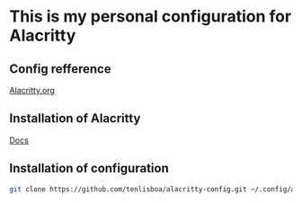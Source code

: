 # This is my personal configuration for Alacritty 

## Config refference

[Alacritty.org](https://alacritty.org/config-alacritty.html)

## Installation of Alacritty

[Docs](https://github.com/alacritty/alacritty/blob/master/INSTALL.md)

## Installation of configuration

```bash
git clone https://github.com/tenlisboa/alacritty-config.git ~/.config/alacritty
```
